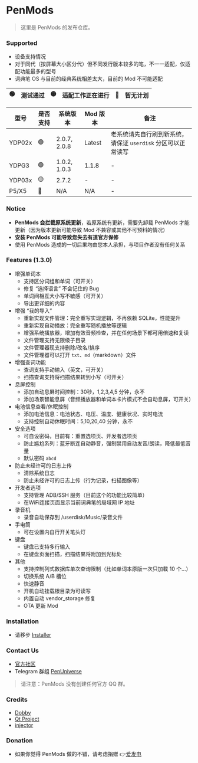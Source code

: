 # PenMods

> 这里是 PenMods 的发布仓库。

### Supported
 - 设备支持情况
 - 对于同代（按屏幕大小区分代）但不同发行版本较多的笔，不一一适配，仅适配功能最多的型号
 - 词典笔 OS 与目前的经典系统相差太大，目前的 Mod 不可能适配

🟢 | 测试通过 | 🟡 | 适配工作正在进行 | 🔴 | 暂无计划
-|-|-|-|-|-

型号 | 是否支持 | 系统版本 | Mod 版本 | 备注
-|-|-|-|-
YDP02x | 🟢 | 2.0.7, 2.0.8 | Latest | 老系统请先自行刷到新系统，请保证 `userdisk` 分区可以正常读写
YDPG3 | 🟢 | 1.0.2, 1.0.3 | 1.1.8 | -
YDP03x | 🟡 | 2.7.2 | - | -
P5/X5 | 🔴 | N/A | N/A | -

### Notice
 - **PenMods 会拦截原系统更新**，若原系统有更新，需要先卸载 PenMods 才能更新（因为版本更新可能导致 Mod 不兼容或其他不可预料的情况）
 - **安装 PenMods 可能导致您失去有道官方保修**
 - 使用 PenMods 造成的一切后果均由您本人承担，与项目作者没有任何关系

### Features (1.3.0)
 - 增强单词本
   - 支持区分词组和单词（可开关）
   - 修复 “选择语言” 不会记住的 Bug
   - 单词间相互大小写不敏感（可开关）
   - 导出更详细的内容
 - 增强 “我的导入”
   - 重新实现文件管理：完全重写实现逻辑，不再依赖 SQLite，性能提升
   - 重新实现自动播放：完全重写随机播放等逻辑
   - 增强系统播放器，增加有效音频检查，并在任何场景下都可用倍速和复读
   - 文件管理支持无限级子目录
   - 文件管理器现支持删除/改名/排序
   - 文件管理器可以打开 `txt`、`md`（markdown）文件
 - 增强查词功能
   - 查词支持手动输入（英文，可开关）
   - 扫描查询支持将扫描结果转到小写（可开关）
 - 息屏控制
   - 添加自动息屏时间控制：30秒，1,2,3,4,5 分钟，永不
   - 添加场景智能息屏（音频播放器和单词本卡片模式不会自动息屏，可开关）
 - 电池信息查看/休眠控制
   - 添加电池信息：电池状态、电压、温度、健康状况、实时电流
   - 支持控制自动休眠时间：5,10,20,40 分钟，永不
 - 安全选项
   - 可自设密码，目前有：重置选项页、开发者选项页
   - 防止尴尬系列：蓝牙断连自动静音，强制禁用自动发音/朗读，降低最低音量
   - 默认密码 `abcd`
 - 防止未经许可的日志上传
   - 清除系统日志
   - 防止未经许可的日志上传（行为记录，扫描图像等）
 - 开发者选项
   - 支持管理 ADB/SSH 服务（目前这个的功能比较简单）
   - 在WiFi连接页面显示当前词典笔的局域网 IP 地址
 - 录音机
   - 录音自动保存到 /userdisk/Music/录音文件
 - 手电筒
   - 可在设置内自行开关笔头灯
 - 键盘
   - 键盘已支持多行输入
   - 在键盘页面扫描，扫描结果将附加到光标处
 - 其他
   - 支持控制列式数据库单次查询限制（比如单词本原版一次只加载 10 个...）
   - 切换系统 A/B 槽位
   - 快速静音
   - 开机自动挂载根目录为可读写
   - 内置自动 vendor_storage 修复
   - OTA 更新 Mod
   
### Installation
 - 请移步 [Installer](https://github.com/PenUniverse/Installer)

### Contact Us
 - [官方社区](https://github.com/orgs/PenUniverse/discussions)
 - Telegram 群组 [PenUniverse](https://t.me/PenUniverse)

> 请注意：PenMods 没有创建任何官方 QQ 群。

### Credits
 - [Dobby](https://github.com/jmpews/Dobby)
 - [Qt Project](https://www.qt.io/)
 - [injector](https://github.com/kubo/injector)

### Donation
 - 如果你觉得 PenMods 做的不错，请考虑捐赠 👉[爱发电](https://afdian.net/a/kbs007)
